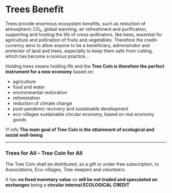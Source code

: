# Trees Benefit
Trees provide enormous ecosystem benefits, such as reduction of atmospheric CO₂, global warming, air refreshment and purification, supporting and hosting the life of cross-pollinators, like bees, essential for agriculture and pollination of fruits and vegetables. Therefore the credit-currency aims to allow anyone to be a beneficiary, administrator and protector of land and trees, especially to keep them safe from cutting, which has become a noxious practice...

Holding trees means holding life and the **Tree Coin is therefore the perfect instrument for a new economy** based on:

-	agriculture
-	food and water
-	environmental restoration
-	reforestation
-	reduction of climate change
-	post-pandemic recovery and sustainable development
-	eco-villages sustainable circular economy, based on real economy goods

!!! info
    **The main goal of Tree Coin is the attainment of ecological and social well-being**

---

### Trees for All – Tree Coin for All

The Tree Coin shall be distributed, as a gift or under free subscription, to Associations, Eco-villages, Tree-keepers and volunteers.

It has **no fixed monetary value** so **will be not traded and speculated on exchanges** being a **circular internal ECOLOGICAL CREDIT**
